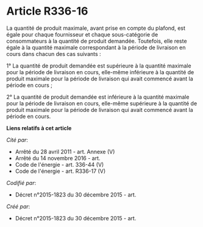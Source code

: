 # Article R336-16

La quantité de produit maximale, avant prise en compte du plafond, est égale pour chaque fournisseur et chaque sous-catégorie
de consommateurs à la quantité de produit demandée. Toutefois, elle reste égale à la quantité maximale correspondant à la
période de livraison en cours dans chacun des cas suivants :

1° La quantité de produit demandée est supérieure à la quantité maximale pour la période de livraison en cours, elle-même
inférieure à la quantité de produit maximale pour la période de livraison qui avait commencé avant la période en cours ;

2° La quantité de produit demandée est inférieure à la quantité maximale pour la période de livraison en cours, elle-même
supérieure à la quantité de produit maximale pour la période de livraison qui avait commencé avant la période en cours.

**Liens relatifs à cet article**

_Cité par_:

  - Arrêté du 28 avril 2011 - art. Annexe (V)
  - Arrêté du 14 novembre 2016 - art.
  - Code de l'énergie - art. 336-44 (V)
  - Code de l'énergie - art. R336-17 (V)

_Codifié par_:

  - Décret n°2015-1823 du 30 décembre 2015 - art.

_Créé par_:

  - Décret n°2015-1823 du 30 décembre 2015 - art.
